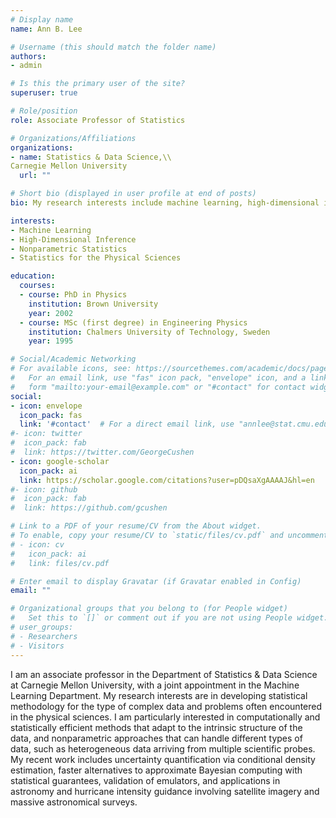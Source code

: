 ```yaml
---
# Display name
name: Ann B. Lee

# Username (this should match the folder name)
authors:
- admin

# Is this the primary user of the site?
superuser: true

# Role/position
role: Associate Professor of Statistics

# Organizations/Affiliations
organizations:
- name: Statistics & Data Science,\\
Carnegie Mellon University
  url: ""

# Short bio (displayed in user profile at end of posts)
bio: My research interests include machine learning, high-dimensional inference, and statistical methods for the physical sciences.

interests:
- Machine Learning
- High-Dimensional Inference
- Nonparametric Statistics
- Statistics for the Physical Sciences

education:
  courses:
  - course: PhD in Physics
    institution: Brown University
    year: 2002
  - course: MSc (first degree) in Engineering Physics
    institution: Chalmers University of Technology, Sweden
    year: 1995

# Social/Academic Networking
# For available icons, see: https://sourcethemes.com/academic/docs/page-builder/#icons
#   For an email link, use "fas" icon pack, "envelope" icon, and a link in the
#   form "mailto:your-email@example.com" or "#contact" for contact widget.
social:
- icon: envelope
  icon_pack: fas
  link: '#contact'  # For a direct email link, use "annlee@stat.cmu.edu".
#- icon: twitter
#  icon_pack: fab
#  link: https://twitter.com/GeorgeCushen
- icon: google-scholar
  icon_pack: ai
  link: https://scholar.google.com/citations?user=pDQsaXgAAAAJ&hl=en
#- icon: github
#  icon_pack: fab
#  link: https://github.com/gcushen

# Link to a PDF of your resume/CV from the About widget.
# To enable, copy your resume/CV to `static/files/cv.pdf` and uncomment the lines below.
# - icon: cv
#   icon_pack: ai
#   link: files/cv.pdf

# Enter email to display Gravatar (if Gravatar enabled in Config)
email: ""

# Organizational groups that you belong to (for People widget)
#   Set this to `[]` or comment out if you are not using People widget.
# user_groups:
# - Researchers
# - Visitors
---
```


I am an associate professor in the Department of Statistics & Data Science at Carnegie Mellon University, with a joint appointment in the Machine Learning Department. My research interests are in developing statistical methodology for the type of complex data and problems often encountered in the physical sciences. I am particularly interested in computationally and statistically efficient methods that adapt to the intrinsic structure of the data, and nonparametric approaches that can handle different types of data, such as heterogeneous data arriving from multiple scientific probes. My recent work includes uncertainty quantification via conditional density estimation, faster alternatives to approximate Bayesian computing with statistical guarantees, validation of emulators, and applications in astronomy and hurricane intensity guidance involving satellite imagery and massive astronomical surveys.
